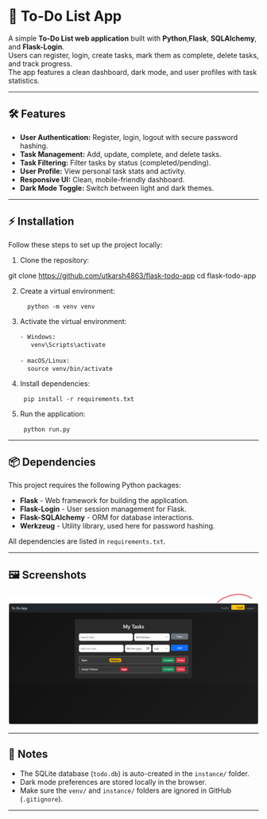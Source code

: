 # 📝 To-Do List App

A simple **To-Do List web application** built with **Python**,**Flask**, **SQLAlchemy**, and **Flask-Login**.  
Users can register, login, create tasks, mark them as complete, delete tasks, and track progress.  
The app features a clean dashboard, dark mode, and user profiles with task statistics.

---

## 🛠 Features

- **User Authentication:** Register, login, logout with secure password hashing.  
- **Task Management:** Add, update, complete, and delete tasks.  
- **Task Filtering:** Filter tasks by status (completed/pending).  
- **User Profile:** View personal task stats and activity.  
- **Responsive UI:** Clean, mobile-friendly dashboard.  
- **Dark Mode Toggle:** Switch between light and dark themes.

---

## ⚡ Installation

Follow these steps to set up the project locally:

1. Clone the repository:

git clone https://github.com/utkarsh4863/flask-todo-app
cd flask-todo-app

2. Create a virtual environment:

         python -m venv venv

3. Activate the virtual environment:

       - Windows:
          venv\Scripts\activate

       - macOS/Linux:
         source venv/bin/activate

4. Install dependencies:

        pip install -r requirements.txt

5. Run the application:

        python run.py

---

## 📦 Dependencies

This project requires the following Python packages:

- **Flask** - Web framework for building the application.  
- **Flask-Login** - User session management for Flask.  
- **Flask-SQLAlchemy** - ORM for database interactions.  
- **Werkzeug** - Utility library, used here for password hashing.  

All dependencies are listed in `requirements.txt`.

---

## 🖼 Screenshots

![Dashboard](https://github.com/utkarsh4863/flask-todo-app/blob/main/To%20do%20app%20screenshots.png)

---

## 📌 Notes

- The SQLite database (`todo.db`) is auto-created in the `instance/` folder.  
- Dark mode preferences are stored locally in the browser.  
- Make sure the `venv/` and `instance/` folders are ignored in GitHub (`.gitignore`).

---







